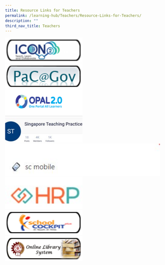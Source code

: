 ```yaml
---
title: Resource Links for Teachers
permalink: /learning-hub/Teachers/Resource-Links-for-Teachers/
description: ""
third_nav_title: Teachers
---
```

<div>

<a href="https://icon.moe.edu.sg/">

<img style="width:50%;height:50%" src="/images/Learning%20Hub/Teachers/Resource%20Links%20for%20Teachers/icon2_0-e1556181317917.png">

</a>

</div>

<div>

</div>

<div>

<a href="https://pacgov.agd.gov.sg/ipac/portal/jsp/login/index1.jsp">

<img style="width:50%;height:50%" src="/images/Learning%20Hub/Teachers/Resource%20Links%20for%20Teachers/pac_gov_small.png">

</a>

</div>

<div>

</div>

<div>

<a href="https://idm.opal2.moe.edu.sg/account/login?returnUrl=%2F">

<img style="width:50%;height:50%" src="/images/Learning%20Hub/Teachers/Resource%20Links%20for%20Teachers/unnamed-300x106.png">

</a>

</div>

<div>

</div>

<div>

<a href="https://www.opal2.moe.edu.sg/csl/s/singapore-teaching-practice/wiki/page/view?title=The+Singapore+Teaching+Practice">

<img style="width:50%;height:50%" src="/images/Learning%20Hub/Teachers/Resource%20Links%20for%20Teachers/teaching-practice-300x96.jpg">

</a>

</div>

<div>

</div>

<div>

<a href="https://scmobile.moe.edu.sg/login">

<img style="width:100%;height:50%" src="/images/Learning%20Hub/Teachers/Resource%20Links%20for%20Teachers/sc-m-1.jpg">

</a>

</div>

<div>

</div>

<div>

<a href="https://www.hrp.gov.sg/">

<img style="width:50%;height:50%" src="/images/Learning%20Hub/Teachers/Resource%20Links%20for%20Teachers/hrp.jpg">

</a>

</div>

<div>

</div>

<div>

<a href="https://schoolcockpit.moe.gov.sg/">

<img style="width:50%;height:50%" src="/images/Learning%20Hub/Teachers/Resource%20Links%20for%20Teachers/school_cockpit_resized.png">

</a>

</div>

<div>

</div>

<div>

<a href="http://hongwen.spydus.com.sg/cgi-bin/spydus.exe/MSGTRN/OPAC/HOME">

<img style="width:50%;height:50%" src="/images/Learning%20Hub/Teachers/Resource%20Links%20for%20Teachers/library_resized.png">

</a>

</div>

<div>

</div>